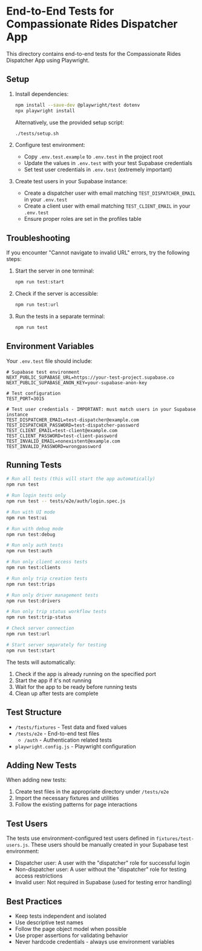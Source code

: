 # End-to-End Tests for Compassionate Rides Dispatcher App

This directory contains end-to-end tests for the Compassionate Rides Dispatcher App using Playwright.

## Setup

1. Install dependencies:
   ```bash
   npm install --save-dev @playwright/test dotenv
   npx playwright install
   ```

   Alternatively, use the provided setup script:
   ```bash
   ./tests/setup.sh
   ```

2. Configure test environment:
   - Copy `.env.test.example` to `.env.test` in the project root
   - Update the values in `.env.test` with your test Supabase credentials
   - Set test user credentials in `.env.test` (extremely important)

3. Create test users in your Supabase instance:
   - Create a dispatcher user with email matching `TEST_DISPATCHER_EMAIL` in your `.env.test`
   - Create a client user with email matching `TEST_CLIENT_EMAIL` in your `.env.test`
   - Ensure proper roles are set in the profiles table

## Troubleshooting

If you encounter "Cannot navigate to invalid URL" errors, try the following steps:

1. Start the server in one terminal:
   ```bash
   npm run test:start
   ```

2. Check if the server is accessible:
   ```bash
   npm run test:url
   ```

3. Run the tests in a separate terminal:
   ```bash
   npm run test
   ```

## Environment Variables

Your `.env.test` file should include:

```
# Supabase test environment
NEXT_PUBLIC_SUPABASE_URL=https://your-test-project.supabase.co
NEXT_PUBLIC_SUPABASE_ANON_KEY=your-supabase-anon-key

# Test configuration
TEST_PORT=3015

# Test user credentials - IMPORTANT: must match users in your Supabase instance
TEST_DISPATCHER_EMAIL=test-dispatcher@example.com
TEST_DISPATCHER_PASSWORD=test-dispatcher-password
TEST_CLIENT_EMAIL=test-client@example.com
TEST_CLIENT_PASSWORD=test-client-password
TEST_INVALID_EMAIL=nonexistent@example.com
TEST_INVALID_PASSWORD=wrongpassword
```

## Running Tests

```bash
# Run all tests (this will start the app automatically)
npm run test

# Run login tests only
npm run test -- tests/e2e/auth/login.spec.js

# Run with UI mode
npm run test:ui

# Run with debug mode
npm run test:debug

# Run only auth tests
npm run test:auth

# Run only client access tests
npm run test:clients

# Run only trip creation tests
npm run test:trips

# Run only driver management tests
npm run test:drivers

# Run only trip status workflow tests
npm run test:trip-status

# Check server connection
npm run test:url

# Start server separately for testing
npm run test:start
```

The tests will automatically:
1. Check if the app is already running on the specified port
2. Start the app if it's not running
3. Wait for the app to be ready before running tests
4. Clean up after tests are complete

## Test Structure

- `/tests/fixtures` - Test data and fixed values
- `/tests/e2e` - End-to-end test files
  - `/auth` - Authentication related tests
- `playwright.config.js` - Playwright configuration

## Adding New Tests

When adding new tests:

1. Create test files in the appropriate directory under `/tests/e2e`
2. Import the necessary fixtures and utilities
3. Follow the existing patterns for page interactions

## Test Users

The tests use environment-configured test users defined in `fixtures/test-users.js`. These users should be manually created in your Supabase test environment:

- Dispatcher user: A user with the "dispatcher" role for successful login
- Non-dispatcher user: A user without the "dispatcher" role for testing access restrictions
- Invalid user: Not required in Supabase (used for testing error handling)

## Best Practices

- Keep tests independent and isolated
- Use descriptive test names
- Follow the page object model when possible
- Use proper assertions for validating behavior
- Never hardcode credentials - always use environment variables